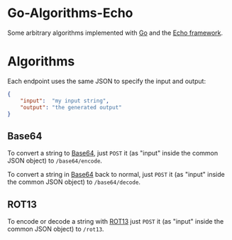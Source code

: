 # Go-Algorithms-Echo
Some arbitrary algorithms implemented with [Go](https://github.com/golang/go) and the [Echo framework](https://github.com/labstack/echo).

# Algorithms

Each endpoint uses the same JSON to specify the input and output:

```json
{
    "input":  "my input string",
    "output": "the generated output"
}
```

## Base64

To convert a string to [Base64](https://en.wikipedia.org/wiki/Base64), just ``POST`` it (as "input" inside the common JSON object) to ``/base64/encode``.

To convert a string in [Base64](https://en.wikipedia.org/wiki/Base64) back to normal, just ``POST`` it (as "input" inside the common JSON object) to ``/base64/decode``.


## ROT13

To encode or decode a string with [ROT13](https://en.wikipedia.org/wiki/ROT13) just ``POST`` it (as "input" inside the common JSON object) to ``/rot13``.
